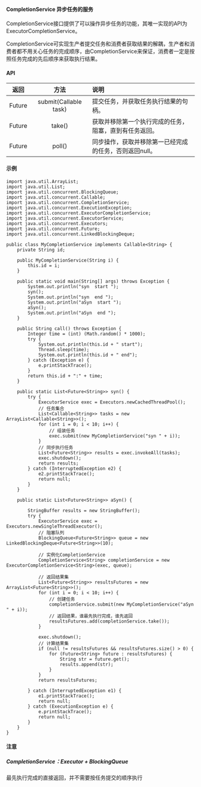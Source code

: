 #### CompletionService 异步任务的服务
CompletionService接口提供了可以操作异步任务的功能，其唯一实现的API为ExecutorCompletionService。

CompletionService可实现生产者提交任务和消费者获取结果的解耦，生产者和消费者都不用关心任务的完成顺序，由CompletionService来保证，消费者一定是按照任务完成的先后顺序来获取执行结果。

#### API

| 返回 | 方法 | 说明 |
|---|:---:|:---|
| Future<V> | submit(Callable<V> task) | 提交任务，并获取任务执行结果的句柄。 |
| Future<V> | take() | 获取并移除第一个执行完成的任务，阻塞，直到有任务返回。 |
| Future<V> | poll() | 同步操作，获取并移除第一已经完成的任务，否则返回null。 |



#### 示例
    import java.util.ArrayList;
	import java.util.List;
	import java.util.concurrent.BlockingQueue;
	import java.util.concurrent.Callable;
	import java.util.concurrent.CompletionService;
	import java.util.concurrent.ExecutionException;
	import java.util.concurrent.ExecutorCompletionService;
	import java.util.concurrent.ExecutorService;
	import java.util.concurrent.Executors;
	import java.util.concurrent.Future;
	import java.util.concurrent.LinkedBlockingDeque;
	
	public class MyCompletionService implements Callable<String> {
		private String id;
	
		public MyCompletionService(String i) {
			this.id = i;
		}
	
		public static void main(String[] args) throws Exception {
			System.out.println("syn  start ");
			syn();
			System.out.println("syn  end ");
			System.out.println("aSyn  start ");
			aSyn();
			System.out.println("aSyn  end ");
		}
	
		public String call() throws Exception {
			Integer time = (int) (Math.random() * 1000);
			try {
				System.out.println(this.id + " start");
				Thread.sleep(time);
				System.out.println(this.id + " end");
			} catch (Exception e) {
				e.printStackTrace();
			}
			return this.id + ":" + time;
		}
	
		public static List<Future<String>> syn() {
			try {
				ExecutorService exec = Executors.newCachedThreadPool();
				// 任务集合
				List<Callable<String>> tasks = new ArrayList<Callable<String>>();
				for (int i = 0; i < 10; i++) {
					// 组装任务
					exec.submit(new MyCompletionService("syn " + i));
				}
				// 同步执行任务
				List<Future<String>> results = exec.invokeAll(tasks);
				exec.shutdown();
				return results;
			} catch (InterruptedException e2) {
				e2.printStackTrace();
				return null;
			}
		}
	
		public static List<Future<String>> aSyn() {
	
			StringBuffer results = new StringBuffer();
			try {
				ExecutorService exec = Executors.newSingleThreadExecutor();
				// 阻塞队列
				BlockingQueue<Future<String>> queue = new LinkedBlockingDeque<Future<String>>(10);
	
				// 实例化CompletionService
				CompletionService<String> completionService = new ExecutorCompletionService<String>(exec, queue);
	
				// 返回结果集
				List<Future<String>> resultsFutures = new ArrayList<Future<String>>();
				for (int i = 0; i < 10; i++) {
					// 创建任务
					completionService.submit(new MyCompletionService("aSyn " + i));
					// 返回结果，谁最先执行完成，谁先返回
					resultsFutures.add(completionService.take());
				}
	
				exec.shutdown();
				// 计算结果集
				if (null != resultsFutures && resultsFutures.size() > 0) {
					for (Future<String> future : resultsFutures) {
						String str = future.get();
						results.append(str);
					}
				}
				return resultsFutures;
	
			} catch (InterruptedException e1) {
				e1.printStackTrace();
				return null;
			} catch (ExecutionException e) {
				e.printStackTrace();
				return null;
			}
		}
	}

#### 注意
##### CompletionService：Executor + BlockingQueue 
最先执行完成的直接返回，并不需要按任务提交的顺序执行